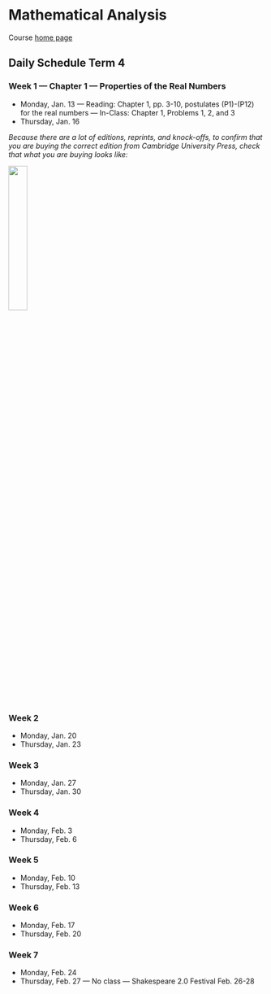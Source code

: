 # Mathematical Analysis

Course [home page](./)

## Daily Schedule Term 4

### Week 1 &mdash; Chapter 1 &mdash; Properties of the Real Numbers

* Monday, Jan. 13 &mdash; Reading: Chapter 1, pp. 3-10, postulates (P1)-(P12) for the real numbers &mdash; In-Class: Chapter 1, Problems 1, 2, and 3
* Thursday, Jan. 16

*Because there are a lot of editions, reprints, and knock-offs, to confirm that you are buying the correct edition from Cambridge University Press, check that what you are buying looks like:*

<img src="./illustrations/Spivak3rdEdition.png" width="27%"/>

### Week 2

* Monday, Jan. 20
* Thursday, Jan. 23

### Week 3

* Monday, Jan. 27
* Thursday, Jan. 30

### Week 4

* Monday, Feb. 3
* Thursday, Feb. 6

### Week 5

* Monday, Feb. 10
* Thursday, Feb. 13

### Week 6

* Monday, Feb. 17
* Thursday, Feb. 20

### Week 7

* Monday, Feb. 24
* Thursday, Feb. 27 &mdash; No class &mdash; Shakespeare 2.0 Festival Feb. 26-28
